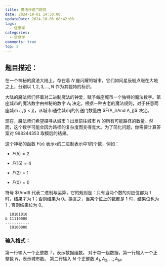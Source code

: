 ```yaml
---
title: 魔法传送门题目
date: 2024-10-01 14:30:00
updateDate: 2024-10-06 08:42:00
tags:
  - 信息学
categories:
  - 信息学
comments: true
top: 2
---
```

## 题目描述：
在一个神秘的魔法大陆上，存在着 $N$ 座闪耀的城市，它们如同星辰般点缀在大地之上，分别以 $1, 2, 3, \ldots, N$ 作为其独特的标识。

大陆的魔法师们怀着对二进制魔法的钟爱，赋予每座城市一个独特的魔法数字。第座城市的魔法数字由神秘的数字 $A_i$ 决定。根据一种古老的魔法规则，对于任意两座城市 $i, j(i<j)$，从城市i通往城市j的传送门数量由 $F(A_i\And A_j)$ 决定。

现在，魔法师们希望探寻从城市 $1$ 出发前往城市 $N$ 的所有可能路径的数量。然而，这个数字可能会因为路径的复杂度而变得庞大。为了简化问题，你需要计算答案对 $998244353$ 取模后的结果。

这个神秘的函数 $F(x)$ 表示x的二进制表示中1的个数，例如：  
+ $F(5)=2$

+ $F(15)=4$

+ $F(2)=1$

+ $F(0)=0$

符号 $\And$ 代表二进制与运算，它的规则是：只有当两个数的对应位都为 $1$ 时，结果才为 $1$；否则结果为 $0$。换言之，当某个位上的数都是 $1$ 时，结果位也为 $1$；否则结果位为 $0$。

```
  10101010
& 11110000
-----------
  10100000
``` 

### 输入格式：
第一行输入一个正整数 $T$，表示数据组数。
对于每一组数据，第一行输入一个正整数 $N$，表示城市数。
第二行输入 $N$ 个正整数 $A_1, A_2, \ldots, A_N$。
